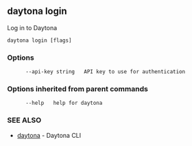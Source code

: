 ## daytona login

Log in to Daytona

```
daytona login [flags]
```

### Options

```
      --api-key string   API key to use for authentication
```

### Options inherited from parent commands

```
      --help   help for daytona
```

### SEE ALSO

- [daytona](daytona.md) - Daytona CLI
